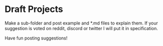 # Draft Projects

Make a sub-folder and post example and *.md files to explain them.
If your suggestion is voted on reddit, discord or twitter I will put it in specification.

Have fun posting suggestions!
